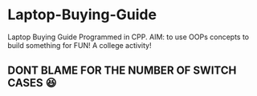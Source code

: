 # Laptop-Buying-Guide
Laptop Buying Guide Programmed in CPP.
AIM: to use OOPs concepts to build something for FUN!
A college activity!

## DONT BLAME FOR THE NUMBER OF SWITCH CASES :laughing:
